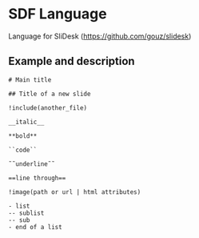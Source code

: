 # SDF Language

Language for SliDesk (https://github.com/gouz/slidesk)

## Example and description

```
# Main title

## Title of a new slide

!include(another_file)

__italic__

**bold**

``code``

˜˜underline˜˜

==line through==

!image(path or url | html attributes)

- list
-- sublist
-- sub
- end of a list
```
